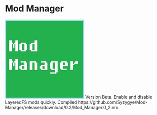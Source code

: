 # Mod Manager
<img src="https://github.com/Syzygye/Mod-Manager/blob/master/icon.jpg"> 
Version Beta.
Enable and disable LayeredFS mods quickly.
Compiled https://github.com/Syzygye/Mod-Manager/releases/download/0.2/Mod_Manager.0_2.nro
